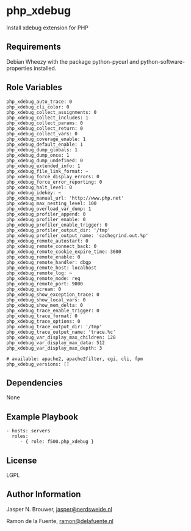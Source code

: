 php_xdebug
========

Install xdebug extension for PHP

Requirements
------------

Debian Wheezy with the package python-pycurl and python-software-properties installed.

Role Variables
--------------

    php_xdebug_auto_trace: 0
    php_xdebug_cli_color: 0
    php_xdebug_collect_assignments: 0
    php_xdebug_collect_includes: 1
    php_xdebug_collect_params: 0
    php_xdebug_collect_return: 0
    php_xdebug_collect_vars: 0
    php_xdebug_coverage_enable: 1
    php_xdebug_default_enable: 1
    php_xdebug_dump_globals: 1
    php_xdebug_dump_once: 1
    php_xdebug_dump_undefined: 0
    php_xdebug_extended_info: 1
    php_xdebug_file_link_format: ~
    php_xdebug_force_display_errors: 0
    php_xdebug_force_error_reporting: 0
    php_xdebug_halt_level: 0
    php_xdebug_idekey: ~
    php_xdebug_manual_url: 'http://www.php.net'
    php_xdebug_max_nesting_level: 100
    php_xdebug_overload_var_dump: 1
    php_xdebug_profiler_append: 0
    php_xdebug_profiler_enable: 0
    php_xdebug_profiler_enable_trigger: 0
    php_xdebug_profiler_output_dir: '/tmp'
    php_xdebug_profiler_output_name: 'cachegrind.out.%p'
    php_xdebug_remote_autostart: 0
    php_xdebug_remote_connect_back: 0
    php_xdebug_remote_cookie_expire_time: 3600
    php_xdebug_remote_enable: 0
    php_xdebug_remote_handler: dbgp
    php_xdebug_remote_host: localhost
    php_xdebug_remote_log: ~
    php_xdebug_remote_mode: req
    php_xdebug_remote_port: 9000
    php_xdebug_scream: 0
    php_xdebug_show_exception_trace: 0
    php_xdebug_show_local_vars: 0
    php_xdebug_show_mem_delta: 0
    php_xdebug_trace_enable_trigger: 0
    php_xdebug_trace_format: 0
    php_xdebug_trace_options: 0
    php_xdebug_trace_output_dir: '/tmp'
    php_xdebug_trace_output_name: 'trace.%c'
    php_xdebug_var_display_max_children: 128
    php_xdebug_var_display_max_data: 512
    php_xdebug_var_display_max_depth: 3

    # available: apache2, apache2filter, cgi, cli, fpm
    php_xdebug_versions: []

Dependencies
------------

None

Example Playbook
-------------------------

    - hosts: servers
      roles:
         - { role: f500.php_xdebug }

License
-------

LGPL

Author Information
------------------

Jasper N. Brouwer, jasper@nerdsweide.nl

Ramon de la Fuente, ramon@delafuente.nl
